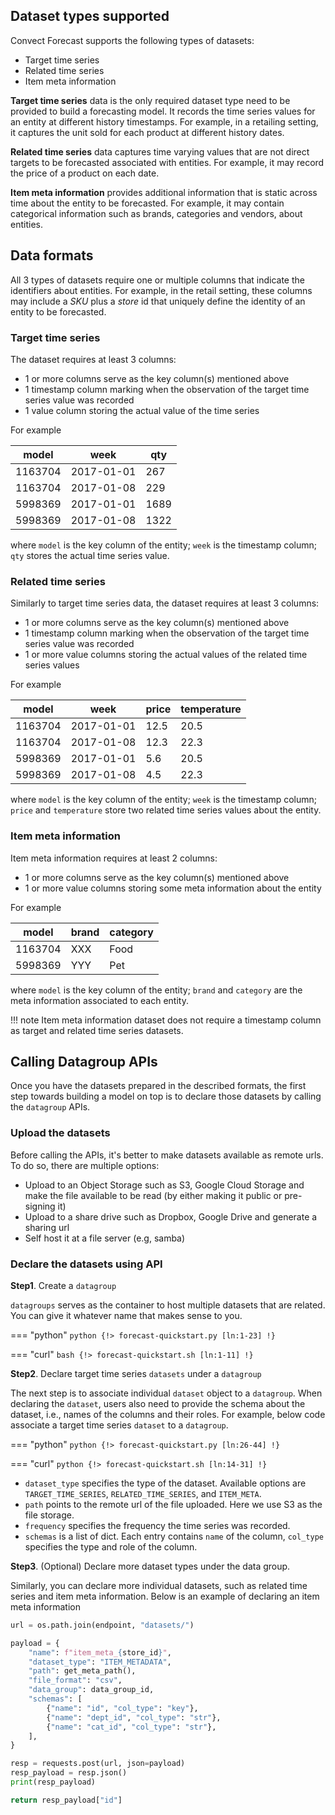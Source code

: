 
## Dataset types supported

Convect Forecast supports the following types of datasets:

* Target time series
* Related time series 
* Item meta information 

**Target time series** data is the only required dataset type need to be provided to build a forecasting model. It records the time series values for an entity at different history timestamps. For example, in a retailing setting, it captures the unit sold for each product at different history dates.

**Related time series** data captures time varying values that are not direct targets to be forecasted associated with entities. For example, it may record the price of a product on each date. 

**Item meta information** provides additional information that is static across time about the entity to be forecasted.
For example, it may contain categorical information such as brands, categories and vendors, about entities.

## Data formats

All 3 types of datasets require one or multiple columns that indicate the identifiers about entities. For example, in the retail setting, these columns may include a *SKU* plus a *store* id that uniquely define the identity of an entity to be forecasted.

### Target time series

The dataset requires at least 3 columns:

* 1 or more columns serve as the key column(s) mentioned above
* 1 timestamp column marking when the observation of the target time series value was recorded
* 1 value column storing the actual value of the time series

For example

model      |week       |qty    
-----------|-----------|-------
1163704	   |2017-01-01 |267    
1163704	   |2017-01-08 |229    
5998369    |2017-01-01 |1689   
5998369    |2017-01-08 |1322   

where `model` is the key column of the entity; `week` is the timestamp column; `qty` stores the actual time series value.

### Related time series 

Similarly to target time series data, the dataset requires at least 3 columns: 

* 1 or more columns serve as the key column(s) mentioned above
* 1 timestamp column marking when the observation of the target time series value was recorded
* 1 or more value columns storing the actual values of the related time series values

For example

model      |week       |price    |    temperature
-----------|-----------|---------|---------------
1163704	   |2017-01-01 |12.5     |  20.5
1163704	   |2017-01-08 |12.3     |  22.3
5998369    |2017-01-01 |5.6      |  20.5
5998369    |2017-01-08 |4.5      |  22.3

where `model` is the key column of the entity; `week` is the timestamp column; `price` and `temperature` store two related time series values about the entity.

### Item meta information

Item meta information requires at least 2 columns:

* 1 or more columns serve as the key column(s) mentioned above
* 1 or more value columns storing some meta information about the entity

For example

model      |brand     |category    
-----------|----------|-------
1163704	   |XXX       |Food    
5998369    |YYY       |Pet

where `model` is the key column of the entity; `brand` and `category` are the meta information associated to each entity.

!!! note
    Item meta information dataset does not require a timestamp column as target and related time series datasets.

## Calling Datagroup APIs

Once you have the datasets prepared in the described formats, the first step towards building a model on top is to declare those datasets by calling the `datagroup` APIs.

### Upload the datasets

Before calling the APIs, it's better to make datasets available as remote urls. To do so, there are multiple options:

* Upload to an Object Storage such as S3, Google Cloud Storage and make the file available to be read (by either making it public or pre-signing it)
* Upload to a share drive such as Dropbox, Google Drive and generate a sharing url
* Self host it at a file server (e.g, samba)

### Declare the datasets using API

**Step1**. Create a `datagroup`

`datagroups` serves as the container to host multiple datasets that are related. You can give it whatever name that makes sense to you.

=== "python"
    ```python
    {!> forecast-quickstart.py [ln:1-23] !}
    ```

=== "curl"
    ```bash
    {!> forecast-quickstart.sh [ln:1-11] !}
    ```

**Step2**. Declare target time series `datasets` under a `datagroup`

The next step is to associate individual `dataset` object to a `datagroup`. When declaring the `dataset`, users also need to provide the schema about the dataset, i.e., names of the columns and their roles. For example, below code associate a target time series `dataset` to a `datagroup`.

=== "python"
    ```python
    {!> forecast-quickstart.py [ln:26-44] !}
    ```

=== "curl"
    ```python
    {!> forecast-quickstart.sh [ln:14-31] !}
    ```

* `dataset_type` specifies the type of the dataset. Available options are `TARGET_TIME_SERIES`, `RELATED_TIME_SERIES`, and `ITEM_META`.
* `path` points to the remote url of the file uploaded. Here we use S3 as the file storage.
* `frequency` specifies the frequency the time series was recorded.
* `schemas` is a list of dict. Each entry contains `name` of the column, `col_type` specifies the type and role of the column.

**Step3**. (Optional) Declare more dataset types under the data group.

Similarly, you can declare more individual datasets, such as related time series and item meta information. Below is an example of declaring an item meta information

```python
url = os.path.join(endpoint, "datasets/")

payload = {
    "name": f"item_meta_{store_id}",
    "dataset_type": "ITEM_METADATA",
    "path": get_meta_path(),
    "file_format": "csv",
    "data_group": data_group_id,
    "schemas": [
        {"name": "id", "col_type": "key"},
        {"name": "dept_id", "col_type": "str"},
        {"name": "cat_id", "col_type": "str"},
    ],
}

resp = requests.post(url, json=payload)
resp_payload = resp.json()
print(resp_payload)

return resp_payload["id"]
```


